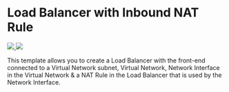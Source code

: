 # Load Balancer with Inbound NAT Rule

<a href="https://portal.azure.cn/#create/Microsoft.Template/uri/https%3A%2F%2Fraw.githubusercontent.com%2Fpjshi23%2Fazure-quick-start-china%2Fmaster%2F101-internal-loadbalancer-create%2Fazuredeploy.json" target="_blank">
    <img src="http://azuredeploy.net/deploybutton.png"/>
</a>
<a href="http://armviz.io/#/?load=https%3A%2F%2Fraw.githubusercontent.com%2FAzure%2Fazure-quickstart-templates%2Fmaster%2F101-internal-loadbalancer-create%2Fazuredeploy.json" target="_blank">
    <img src="http://armviz.io/visualizebutton.png"/>
</a>

This template allows you to create a Load Balancer with the front-end connected to a Virtual Network subnet, Virtual Network, Network Interface in the Virtual Network & a NAT Rule in the Load Balancer that is used by the Network Interface.
